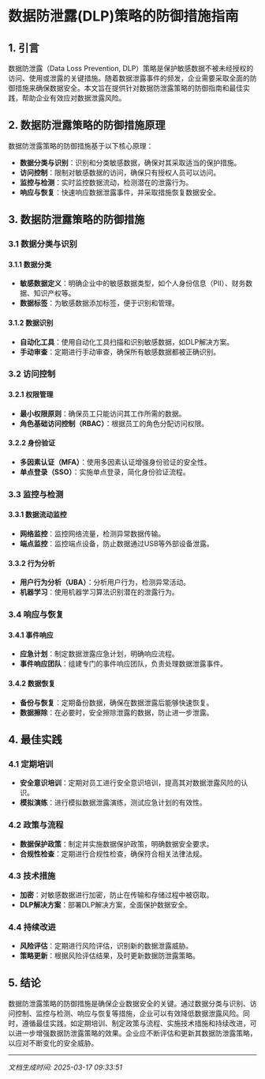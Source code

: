 # 数据防泄露(DLP)策略的防御措施指南

## 1. 引言

数据防泄露（Data Loss Prevention, DLP）策略是保护敏感数据不被未经授权的访问、使用或泄露的关键措施。随着数据泄露事件的频发，企业需要采取全面的防御措施来确保数据安全。本文旨在提供针对数据防泄露策略的防御指南和最佳实践，帮助企业有效应对数据泄露风险。

## 2. 数据防泄露策略的防御措施原理

数据防泄露策略的防御措施基于以下核心原理：

- **数据分类与识别**：识别和分类敏感数据，确保对其采取适当的保护措施。
- **访问控制**：限制对敏感数据的访问，确保只有授权人员可以访问。
- **监控与检测**：实时监控数据流动，检测潜在的泄露行为。
- **响应与恢复**：快速响应数据泄露事件，并采取措施恢复数据安全。

## 3. 数据防泄露策略的防御措施

### 3.1 数据分类与识别

#### 3.1.1 数据分类
- **敏感数据定义**：明确企业中的敏感数据类型，如个人身份信息（PII）、财务数据、知识产权等。
- **数据标签**：为敏感数据添加标签，便于识别和管理。

#### 3.1.2 数据识别
- **自动化工具**：使用自动化工具扫描和识别敏感数据，如DLP解决方案。
- **手动审查**：定期进行手动审查，确保所有敏感数据都被正确识别。

### 3.2 访问控制

#### 3.2.1 权限管理
- **最小权限原则**：确保员工只能访问其工作所需的数据。
- **角色基础访问控制（RBAC）**：根据员工的角色分配访问权限。

#### 3.2.2 身份验证
- **多因素认证（MFA）**：使用多因素认证增强身份验证的安全性。
- **单点登录（SSO）**：实施单点登录，简化身份验证流程。

### 3.3 监控与检测

#### 3.3.1 数据流动监控
- **网络监控**：监控网络流量，检测异常数据传输。
- **端点监控**：监控端点设备，防止数据通过USB等外部设备泄露。

#### 3.3.2 行为分析
- **用户行为分析（UBA）**：分析用户行为，检测异常活动。
- **机器学习**：使用机器学习算法识别潜在的泄露行为。

### 3.4 响应与恢复

#### 3.4.1 事件响应
- **应急计划**：制定数据泄露应急计划，明确响应流程。
- **事件响应团队**：组建专门的事件响应团队，负责处理数据泄露事件。

#### 3.4.2 数据恢复
- **备份与恢复**：定期备份数据，确保在数据泄露后能够快速恢复。
- **数据擦除**：在必要时，安全擦除泄露的数据，防止进一步泄露。

## 4. 最佳实践

### 4.1 定期培训
- **安全意识培训**：定期对员工进行安全意识培训，提高其对数据泄露风险的认识。
- **模拟演练**：进行模拟数据泄露演练，测试应急计划的有效性。

### 4.2 政策与流程
- **数据保护政策**：制定并实施数据保护政策，明确数据安全要求。
- **合规性检查**：定期进行合规性检查，确保符合相关法律法规。

### 4.3 技术措施
- **加密**：对敏感数据进行加密，防止在传输和存储过程中被窃取。
- **DLP解决方案**：部署DLP解决方案，全面保护数据安全。

### 4.4 持续改进
- **风险评估**：定期进行风险评估，识别新的数据泄露威胁。
- **策略更新**：根据风险评估结果，及时更新数据防泄露策略。

## 5. 结论

数据防泄露策略的防御措施是确保企业数据安全的关键。通过数据分类与识别、访问控制、监控与检测、响应与恢复等措施，企业可以有效降低数据泄露风险。同时，遵循最佳实践，如定期培训、制定政策与流程、实施技术措施和持续改进，可以进一步增强数据防泄露策略的效果。企业应不断评估和更新其数据防泄露策略，以应对不断变化的安全威胁。

---

*文档生成时间: 2025-03-17 09:33:51*
